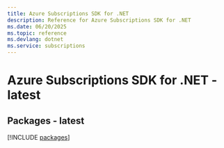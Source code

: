 ```yaml
---
title: Azure Subscriptions SDK for .NET
description: Reference for Azure Subscriptions SDK for .NET
ms.date: 06/20/2025
ms.topic: reference
ms.devlang: dotnet
ms.service: subscriptions
---
```

# Azure Subscriptions SDK for .NET - latest
## Packages - latest
[!INCLUDE [packages](subscriptions-index.md)]